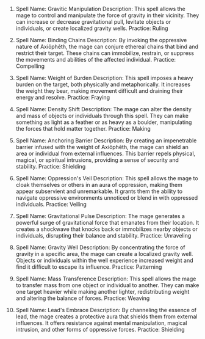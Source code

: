 1.  Spell Name: Gravitic Manipulation Description: This spell allows the mage to control and manipulate the force of gravity in their vicinity. They can increase or decrease gravitational pull, levitate objects or individuals, or create localized gravity wells. Practice: Ruling

2.  Spell Name: Binding Chains Description: By invoking the oppressive nature of Axiôphêth, the mage can conjure ethereal chains that bind and restrict their target. These chains can immobilize, restrain, or suppress the movements and abilities of the affected individual. Practice: Compelling

3.  Spell Name: Weight of Burden Description: This spell imposes a heavy burden on the target, both physically and metaphorically. It increases the weight they bear, making movement difficult and draining their energy and resolve. Practice: Fraying

4.  Spell Name: Density Shift Description: The mage can alter the density and mass of objects or individuals through this spell. They can make something as light as a feather or as heavy as a boulder, manipulating the forces that hold matter together. Practice: Making

5.  Spell Name: Anchoring Barrier Description: By creating an impenetrable barrier infused with the weight of Axiôphêth, the mage can shield an area or individual from external influences. This barrier repels physical, magical, or spiritual intrusions, providing a sense of security and stability. Practice: Shielding

6.  Spell Name: Oppression's Veil Description: This spell allows the mage to cloak themselves or others in an aura of oppression, making them appear subservient and unremarkable. It grants them the ability to navigate oppressive environments unnoticed or blend in with oppressed individuals. Practice: Veiling

7.  Spell Name: Gravitational Pulse Description: The mage generates a powerful surge of gravitational force that emanates from their location. It creates a shockwave that knocks back or immobilizes nearby objects or individuals, disrupting their balance and stability. Practice: Unraveling

8.  Spell Name: Gravity Well Description: By concentrating the force of gravity in a specific area, the mage can create a localized gravity well. Objects or individuals within the well experience increased weight and find it difficult to escape its influence. Practice: Patterning

9.  Spell Name: Mass Transference Description: This spell allows the mage to transfer mass from one object or individual to another. They can make one target heavier while making another lighter, redistributing weight and altering the balance of forces. Practice: Weaving

10. Spell Name: Lead's Embrace Description: By channeling the essence of lead, the mage creates a protective aura that shields them from external influences. It offers resistance against mental manipulation, magical intrusion, and other forms of oppressive forces. Practice: Shielding